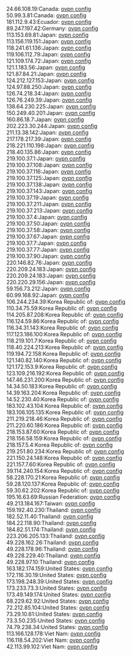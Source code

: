 24.66.108.19:Canada: [ovpn config](vpn/24_66_108_19.ovpn)  
50.99.3.81:Canada: [ovpn config](vpn/50_99_3_81.ovpn)  
181.112.9.43:Ecuador: [ovpn config](vpn/181_112_9_43.ovpn)  
89.247.197.42:Germany: [ovpn config](vpn/89_247_197_42.ovpn)  
113.153.69.81:Japan: [ovpn config](vpn/113_153_69_81.ovpn)  
113.156.119.151:Japan: [ovpn config](vpn/113_156_119_151.ovpn)  
118.241.61.136:Japan: [ovpn config](vpn/118_241_61_136.ovpn)  
119.106.112.79:Japan: [ovpn config](vpn/119_106_112_79.ovpn)  
121.109.174.72:Japan: [ovpn config](vpn/121_109_174_72.ovpn)  
121.1.183.56:Japan: [ovpn config](vpn/121_1_183_56.ovpn)  
121.87.84.21:Japan: [ovpn config](vpn/121_87_84_21.ovpn)  
124.212.127.153:Japan: [ovpn config](vpn/124_212_127_153.ovpn)  
124.97.88.250:Japan: [ovpn config](vpn/124_97_88_250.ovpn)  
126.74.218.34:Japan: [ovpn config](vpn/126_74_218_34.ovpn)  
126.76.249.39:Japan: [ovpn config](vpn/126_76_249_39.ovpn)  
138.64.230.225:Japan: [ovpn config](vpn/138_64_230_225.ovpn)  
150.249.40.201:Japan: [ovpn config](vpn/150_249_40_201.ovpn)  
160.86.18.7:Japan: [ovpn config](vpn/160_86_18_7.ovpn)  
202.223.30.244:Japan: [ovpn config](vpn/202_223_30_244.ovpn)  
211.13.38.142:Japan: [ovpn config](vpn/211_13_38_142.ovpn)  
217.178.217.39:Japan: [ovpn config](vpn/217_178_217_39.ovpn)  
218.221.110.198:Japan: [ovpn config](vpn/218_221_110_198.ovpn)  
218.40.135.86:Japan: [ovpn config](vpn/218_40_135_86.ovpn)  
219.100.37.1:Japan: [ovpn config](vpn/219_100_37_1.ovpn)  
219.100.37.108:Japan: [ovpn config](vpn/219_100_37_108.ovpn)  
219.100.37.116:Japan: [ovpn config](vpn/219_100_37_116.ovpn)  
219.100.37.125:Japan: [ovpn config](vpn/219_100_37_125.ovpn)  
219.100.37.138:Japan: [ovpn config](vpn/219_100_37_138.ovpn)  
219.100.37.143:Japan: [ovpn config](vpn/219_100_37_143.ovpn)  
219.100.37.19:Japan: [ovpn config](vpn/219_100_37_19.ovpn)  
219.100.37.211:Japan: [ovpn config](vpn/219_100_37_211.ovpn)  
219.100.37.213:Japan: [ovpn config](vpn/219_100_37_213.ovpn)  
219.100.37.4:Japan: [ovpn config](vpn/219_100_37_4.ovpn)  
219.100.37.50:Japan: [ovpn config](vpn/219_100_37_50.ovpn)  
219.100.37.58:Japan: [ovpn config](vpn/219_100_37_58.ovpn)  
219.100.37.67:Japan: [ovpn config](vpn/219_100_37_67.ovpn)  
219.100.37.7:Japan: [ovpn config](vpn/219_100_37_7.ovpn)  
219.100.37.77:Japan: [ovpn config](vpn/219_100_37_77.ovpn)  
219.100.37.90:Japan: [ovpn config](vpn/219_100_37_90.ovpn)  
220.146.82.76:Japan: [ovpn config](vpn/220_146_82_76.ovpn)  
220.209.24.183:Japan: [ovpn config](vpn/220_209_24_183.ovpn)  
220.209.24.183:Japan: [ovpn config](vpn/220_209_24_183.ovpn)  
220.220.29.156:Japan: [ovpn config](vpn/220_220_29_156.ovpn)  
59.156.73.212:Japan: [ovpn config](vpn/59_156_73_212.ovpn)  
60.99.168.92:Japan: [ovpn config](vpn/60_99_168_92.ovpn)  
106.244.234.39:Korea Republic of: [ovpn config](vpn/106_244_234_39.ovpn)  
110.34.75.59:Korea Republic of: [ovpn config](vpn/110_34_75_59.ovpn)  
114.205.87.208:Korea Republic of: [ovpn config](vpn/114_205_87_208.ovpn)  
116.124.59.86:Korea Republic of: [ovpn config](vpn/116_124_59_86.ovpn)  
116.34.31.143:Korea Republic of: [ovpn config](vpn/116_34_31_143.ovpn)  
117.123.186.100:Korea Republic of: [ovpn config](vpn/117_123_186_100.ovpn)  
118.219.101.7:Korea Republic of: [ovpn config](vpn/118_219_101_7.ovpn)  
118.40.224.213:Korea Republic of: [ovpn config](vpn/118_40_224_213.ovpn)  
119.194.72.158:Korea Republic of: [ovpn config](vpn/119_194_72_158.ovpn)  
121.140.82.140:Korea Republic of: [ovpn config](vpn/121_140_82_140.ovpn)  
121.172.153.9:Korea Republic of: [ovpn config](vpn/121_172_153_9.ovpn)  
123.109.216.192:Korea Republic of: [ovpn config](vpn/123_109_216_192.ovpn)  
147.46.231.200:Korea Republic of: [ovpn config](vpn/147_46_231_200.ovpn)  
14.34.50.183:Korea Republic of: [ovpn config](vpn/14_34_50_183.ovpn)  
14.39.163.204:Korea Republic of: [ovpn config](vpn/14_39_163_204.ovpn)  
14.52.230.40:Korea Republic of: [ovpn config](vpn/14_52_230_40.ovpn)  
183.102.43.104:Korea Republic of: [ovpn config](vpn/183_102_43_104.ovpn)  
183.106.105.135:Korea Republic of: [ovpn config](vpn/183_106_105_135.ovpn)  
211.219.218.46:Korea Republic of: [ovpn config](vpn/211_219_218_46.ovpn)  
211.220.60.186:Korea Republic of: [ovpn config](vpn/211_220_60_186.ovpn)  
218.153.87.60:Korea Republic of: [ovpn config](vpn/218_153_87_60.ovpn)  
218.156.58.159:Korea Republic of: [ovpn config](vpn/218_156_58_159.ovpn)  
218.157.5.4:Korea Republic of: [ovpn config](vpn/218_157_5_4.ovpn)  
219.251.80.234:Korea Republic of: [ovpn config](vpn/219_251_80_234.ovpn)  
221.150.24.148:Korea Republic of: [ovpn config](vpn/221_150_24_148.ovpn)  
221.157.7.60:Korea Republic of: [ovpn config](vpn/221_157_7_60.ovpn)  
39.114.240.154:Korea Republic of: [ovpn config](vpn/39_114_240_154.ovpn)  
58.228.170.21:Korea Republic of: [ovpn config](vpn/58_228_170_21.ovpn)  
59.28.120.137:Korea Republic of: [ovpn config](vpn/59_28_120_137.ovpn)  
59.30.62.202:Korea Republic of: [ovpn config](vpn/59_30_62_202.ovpn)  
195.16.63.69:Russian Federation: [ovpn config](vpn/195_16_63_69.ovpn)  
49.213.184.167:Taiwan: [ovpn config](vpn/49_213_184_167.ovpn)  
159.192.40.230:Thailand: [ovpn config](vpn/159_192_40_230.ovpn)  
182.52.11.40:Thailand: [ovpn config](vpn/182_52_11_40.ovpn)  
184.22.118.90:Thailand: [ovpn config](vpn/184_22_118_90.ovpn)  
184.82.51.174:Thailand: [ovpn config](vpn/184_82_51_174.ovpn)  
223.206.205.133:Thailand: [ovpn config](vpn/223_206_205_133.ovpn)  
49.228.162.26:Thailand: [ovpn config](vpn/49_228_162_26.ovpn)  
49.228.178.96:Thailand: [ovpn config](vpn/49_228_178_96.ovpn)  
49.228.229.40:Thailand: [ovpn config](vpn/49_228_229_40.ovpn)  
49.228.97.10:Thailand: [ovpn config](vpn/49_228_97_10.ovpn)  
163.182.174.159:United States: [ovpn config](vpn/163_182_174_159.ovpn)  
172.116.30.19:United States: [ovpn config](vpn/172_116_30_19.ovpn)  
173.198.248.39:United States: [ovpn config](vpn/173_198_248_39.ovpn)  
173.233.73.3:United States: [ovpn config](vpn/173_233_73_3.ovpn)  
173.49.149.174:United States: [ovpn config](vpn/173_49_149_174.ovpn)  
68.229.62.92:United States: [ovpn config](vpn/68_229_62_92.ovpn)  
72.212.85.104:United States: [ovpn config](vpn/72_212_85_104.ovpn)  
73.29.10.61:United States: [ovpn config](vpn/73_29_10_61.ovpn)  
73.3.50.235:United States: [ovpn config](vpn/73_3_50_235.ovpn)  
74.79.238.34:United States: [ovpn config](vpn/74_79_238_34.ovpn)  
113.166.128.178:Viet Nam: [ovpn config](vpn/113_166_128_178.ovpn)  
116.118.54.202:Viet Nam: [ovpn config](vpn/116_118_54_202.ovpn)  
42.113.99.102:Viet Nam: [ovpn config](vpn/42_113_99_102.ovpn)  
